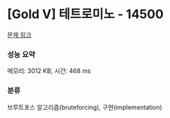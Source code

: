 # [Gold V] 테트로미노 - 14500 

[문제 링크](https://www.acmicpc.net/problem/14500) 

### 성능 요약

메모리: 3012 KB, 시간: 468 ms

### 분류

브루트포스 알고리즘(bruteforcing), 구현(implementation)

